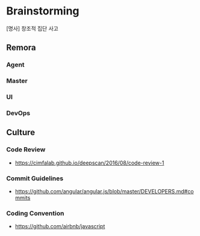 # Brainstorming
\[명사\] 창조적 집단 사고

## Remora
### Agent


### Master


### UI


### DevOps


## Culture
### Code Review
- <https://cimfalab.github.io/deepscan/2016/08/code-review-1>


### Commit Guidelines
- <https://github.com/angular/angular.js/blob/master/DEVELOPERS.md#commits>


### Coding Convention
- <https://github.com/airbnb/javascript>
